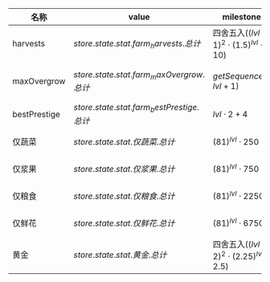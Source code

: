 | 名称  | value | milestones | display | 圣遗物 |
| --- | ----- | ---------- | ------- | --- |
| harvests | $store.state.stat.farm_harvests.总计$ | $\text{四舍五入}({(lvl + 1)}^{2}  \cdot  {(1.5)}^{lvl}  \cdot  10)$ |  |  |
| maxOvergrow | $store.state.stat.farm_maxOvergrow.总计$ | $getSequence(1, lvl + 1)$ | percent | {"2":"格子","4":"砖墙"} |
| bestPrestige | $store.state.stat.farm_bestPrestige.总计$ | $lvl  \cdot  2 + 4$ |  |  |
| 仅蔬菜 | $store.state.stat.仅蔬菜.总计$ | ${(81)}^{lvl}  \cdot  250$ |  | {"2":"金胡萝卜"} |
| 仅浆果 | $store.state.stat.仅浆果.总计$ | ${(81)}^{lvl}  \cdot  750$ |  | {"3":"金苹果"} |
| 仅粮食 | $store.state.stat.仅粮食.总计$ | ${(81)}^{lvl}  \cdot  2250$ |  | {"4":"爆米花"} |
| 仅鲜花 | $store.state.stat.仅鲜花.总计$ | ${(81)}^{lvl}  \cdot  6750$ |  | {"5":"蔷薇石英"} |
| 黄金 | $store.state.stat.黄金.总计$ | $\text{四舍五入}({(lvl + 2)}^{2}  \cdot  {(2.25)}^{lvl}  \cdot  2.5)$ |  | {"6":"金种子"} |
